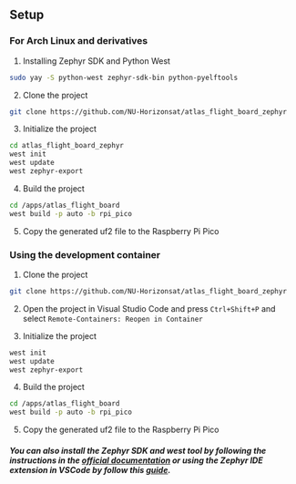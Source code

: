 ## Setup
### For Arch Linux and derivatives
1. Installing Zephyr SDK and Python West
```bash
sudo yay -S python-west zephyr-sdk-bin python-pyelftools
```
2. Clone the project
```bash
git clone https://github.com/NU-Horizonsat/atlas_flight_board_zephyr
```
3. Initialize the project
```bash
cd atlas_flight_board_zephyr
west init
west update
west zephyr-export
```
4. Build the project
```bash
cd /apps/atlas_flight_board
west build -p auto -b rpi_pico
```
5. Copy the generated uf2 file to the Raspberry Pi Pico

### Using the development container
1. Clone the project
```bash
git clone https://github.com/NU-Horizonsat/atlas_flight_board_zephyr
```

2. Open the project in Visual Studio Code and press `Ctrl+Shift+P` and select `Remote-Containers: Reopen in Container`

3. Initialize the project
```bash
west init
west update
west zephyr-export
```

4. Build the project
```bash
cd /apps/atlas_flight_board
west build -p auto -b rpi_pico
```

5. Copy the generated uf2 file to the Raspberry Pi Pico

##### You can also install the Zephyr SDK and west tool by following the instructions in the [official documentation](https://docs.zephyrproject.org/latest/getting_started/index.html) or using the Zephyr IDE extension in VSCode by follow this [guide](https://github.com/mylonics/zephyr-ide/blob/main/docs/MANUAL.md).